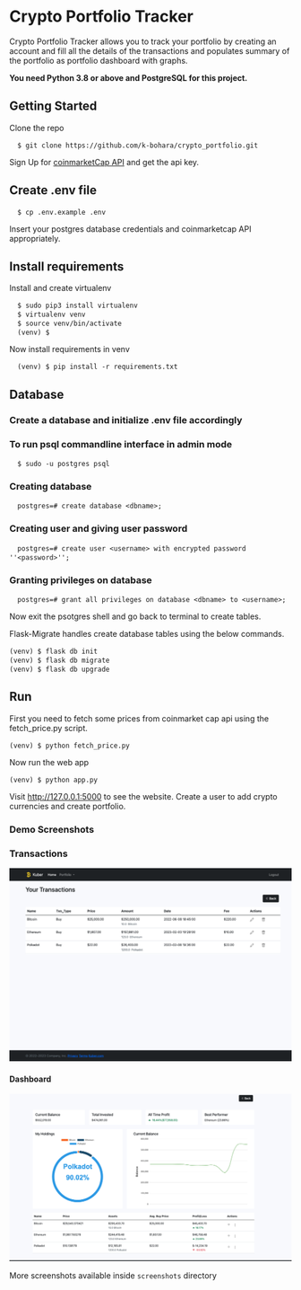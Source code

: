 # Crypto Portfolio Tracker

Crypto Portfolio Tracker allows you to track your portfolio by creating an account and fill all the details of the transactions and populates summary of the portfolio as portfolio dashboard with graphs.

**You need Python 3.8 or above and PostgreSQL for this project.**

## Getting Started

Clone the repo

      $ git clone https://github.com/k-bohara/crypto_portfolio.git

Sign Up for [coinmarketCap API](https://coinmarketcap.com/api/) and get the api key.

## Create .env file

      $ cp .env.example .env

Insert your postgres database credentials and coinmarketcap API appropriately.

## Install requirements

Install and create virtualenv

      $ sudo pip3 install virtualenv
      $ virtualenv venv
      $ source venv/bin/activate
      (venv) $

Now install requirements in venv

      (venv) $ pip install -r requirements.txt

## Database

### Create a database and initialize .env file accordingly

### To run psql commandline interface in admin mode

      $ sudo -u postgres psql

### Creating database

      postgres=# create database <dbname>;

### Creating user and giving user password

      postgres=# create user <username> with encrypted password ''<password>'';

### Granting privileges on database

      postgres=# grant all privileges on database <dbname> to <username>;

Now exit the psotgres shell and go back to terminal to create tables.

Flask-Migrate handles create database tables using the below commands.

    (venv) $ flask db init
    (venv) $ flask db migrate
    (venv) $ flask db upgrade

## Run

First you need to fetch some prices from coinmarket cap api using the fetch_price.py script.

    (venv) $ python fetch_price.py

Now run the web app

    (venv) $ python app.py

Visit http://127.0.0.1:5000 to see the website. Create a user to add crypto currencies and create portfolio.

### Demo Screenshots

### Transactions

![index](/screenshots/transactions.png)

#### Dashboard

![index](/screenshots/dashboard.png)

More screenshots available inside `screenshots` directory
